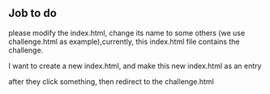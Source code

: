 ## Job to do

please modify the index.html, change its name to some others (we use challenge.html as example),currently, this index.html file contains the challenge.

I want to create a new index.html, and make this new index.html as an entry

after they click something, then redirect to the challenge.html
